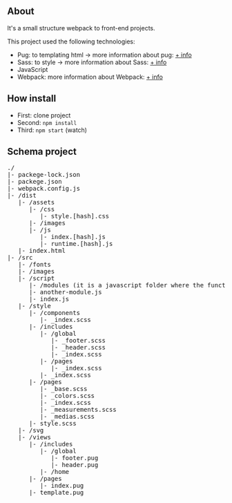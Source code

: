 ## About

It's a small structure webpack to front-end projects.

This project used the following technologies:

<ul>
   <li>Pug: to templating html -> more information about pug: <a href = 'https://pugjs.org/api/getting-started.html'>+ info </a></li>
   <li>Sass: to style -> more information about Sass: <a href = 'https://sass-lang.com/'>+ info </a></li>
   <li>JavaScript</li>
   <li>Webpack: more information about Webpack: <a href = 'https://webpack.js.org/'>+ info </a></li>
</ul>

## How install

<ul>
   <li>First: clone project</li>
   <li>Second: <code>npm install</code></li>
   <li>Third: <code>npm start</code> (watch)</li>
</ul>

## Schema project

<pre>
./
|- packege-lock.json
|- packege.json
|- webpack.config.js
|- /dist
   |- /assets
      |- /css
         |- style.[hash].css
      |- /images
      |- /js
         |- index.[hash].js
         |- runtime.[hash].js
   |- index.html
|- /src
   |- /fonts
   |- /images
   |- /script
      |- /modules (it is a javascript folder where the functions will be)
      |- another-module.js
      |- index.js
   |- /style
      |- /components
         |- _index.scss
      |- /includes
         |- /global
            |- _footer.scss
            |- _header.scss
            |- _index.scss
         |- /pages
            |- _index.scss
         |- _index.scss
      |- /pages
         |- _base.scss
         |- _colors.scss
         |- _index.scss
         |- _measurements.scss
         |- _medias.scss
      |- style.scss
   |- /svg
   |- /views
      |- /includes
         |- /global
            |- footer.pug
            |- header.pug
         |- /home
      |- /pages
         |- index.pug
      |- template.pug
</pre>
